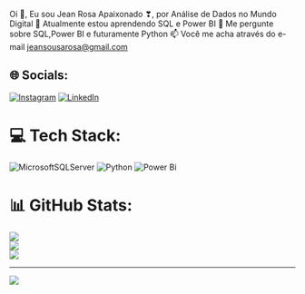 Oi 👋, Eu sou Jean Rosa
Apaixonado ❣, por Análise de Dados no Mundo Digital
🌱 Atualmente estou aprendendo SQL e Power BI
💬 Me pergunte sobre SQL,Power BI e futuramente Python
📫 Você me acha através do e-mail jeansousarosa@gmail.com

## 🌐 Socials:
[![Instagram](https://img.shields.io/badge/Instagram-%23E4405F.svg?logo=Instagram&logoColor=white)](https://instagram.com/@eu.jeanrosa) [![LinkedIn](https://img.shields.io/badge/LinkedIn-%230077B5.svg?logo=linkedin&logoColor=white)](https://linkedin.com/in/www.linkedin.com/in/jeanrosa88) 

# 💻 Tech Stack:
![MicrosoftSQLServer](https://img.shields.io/badge/Microsoft%20SQL%20Server-CC2927?style=plastic&logo=microsoft%20sql%20server&logoColor=white) ![Python](https://img.shields.io/badge/python-3670A0?style=plastic&logo=python&logoColor=ffdd54) ![Power Bi](https://img.shields.io/badge/power_bi-F2C811?style=plastic&logo=powerbi&logoColor=black)
# 📊 GitHub Stats:
![](https://github-readme-stats.vercel.app/api?username=JeanRosa88&theme=radical&hide_border=false&include_all_commits=false&count_private=false)<br/>
![](https://github-readme-streak-stats.herokuapp.com/?user=JeanRosa88&theme=radical&hide_border=false)<br/>
![](https://github-readme-stats.vercel.app/api/top-langs/?username=JeanRosa88&theme=radical&hide_border=false&include_all_commits=false&count_private=false&layout=compact)

---
[![](https://visitcount.itsvg.in/api?id=JeanRosa88&icon=0&color=0)](https://visitcount.itsvg.in)

<!-- Proudly created with GPRM ( https://gprm.itsvg.in ) -->
